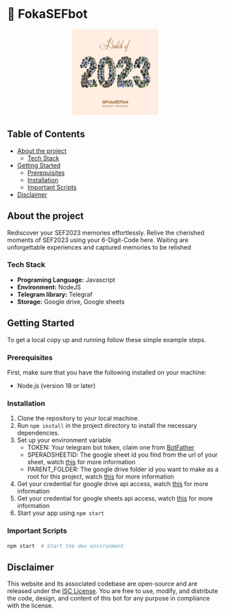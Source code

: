 # 📸 FokaSEFbot

<div align="center">
  <a href="https://t.me/FokaSEFbot">
    <img src="assets/FokaSEFbot.png" alt="FokaSEFbot image" width="200" height="auto">
  </a>
</div>

## Table of Contents

- [About the project](#about-the-project)
  - [Tech Stack](#tech-stack)
- [Getting Started](#getting-started)
  - [Prerequisites](#prerequisites)
  - [Installation](#installation)
  - [Important Scripts](#important-scripts)
- [Disclaimer](#disclaimer)

## About the project

Rediscover your SEF2023 memories effortlessly. Relive the cherished moments of SEF2023 using your 6-Digit-Code here. Waiting are unforgettable experiences and captured memories to be relished

### Tech Stack

- **Programing Language:** Javascript
- **Environment:** NodeJS
- **Telegram library:** Telegraf
- **Storage:** Google drive, Google sheets

## Getting Started

To get a local copy up and running follow these simple example steps.

### Prerequisites

First, make sure that you have the following installed on your machine:

- Node.js (version 18 or later)

### Installation

1. Clone the repository to your local machine.
2. Run `npm install` in the project directory to install the necessary dependencies.
3. Set up your environment variable
   - TOKEN: Your telegram bot token, claim one from [BotFather](https://t.me/BotFather)
   - SPERADSHEETID: The google sheet id you find from the url of your sheet, watch [this](https://youtu.be/PFJNJQCU_lo) for more information
   - PARENT_FOLDER: The google drive folder id you want to make as a root for this project, watch [this](https://youtu.be/bkaQTLCBBeo) for more information
4. Get your credential for google drive api access, watch [this](https://youtu.be/bkaQTLCBBeo) for more information
5. Get your credential for google sheets api access, watch [this](https://youtu.be/PFJNJQCU_lo) for more information
6. Start your app using `npm start`

### Important Scripts

```sh
npm start  # Start the dev environment

```

## Disclaimer

This website and its associated codebase are open-source and are released under the [ISC License](https://opensource.org/licenses/ISC). You are free to use, modify, and distribute the code, design, and content of this bot for any purpose in compliance with the license.
